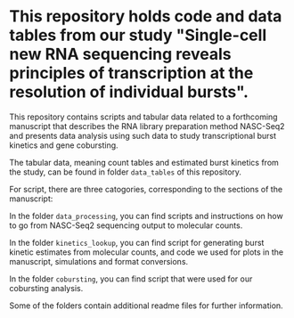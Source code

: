 # This repository holds code and data tables from our study "Single-cell new RNA sequencing reveals principles of transcription at the resolution of individual bursts".
This repository contains scripts and tabular data related to a forthcoming manuscript that describes the RNA library preparation method NASC-Seq2 and presents data analysis using such data to study transcriptional burst kinetics and gene cobursting.

The tabular data, meaning count tables and estimated burst kinetics from the study, can be found in folder `data_tables` of this repository.

For script, there are three catogories, corresponding to the sections of the manuscript:

In the folder `data_processing`, you can find scripts and instructions on how to go from NASC-Seq2 sequencing output to molecular counts.

In the folder `kinetics_lookup`, you can find script for generating burst kinetic estimates from molecular counts, and code we used for plots in the manuscript, simulations and format conversions.

In the folder `cobursting`, you can find script that were used for our cobursting analysis.

Some of the folders contain additional readme files for further information.
